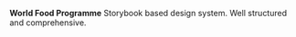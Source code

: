 <!-- TITLE: Examples of Design Systems -->

**World Food Programme** [](https://cdn.wfp.org/guides/ui/v1.4.0/docs/?path=/story/components-formwizard--default)
Storybook based design system. Well structured and comprehensive.
